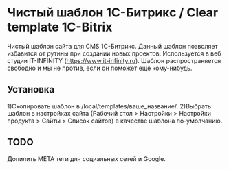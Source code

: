 # Чистый шаблон 1С-Битрикс / Clear template 1C-Bitrix

Чистый шаблон сайта для CMS 1С-Битрикс. Данный шаблон позволяет избавится от рутины при создании новых проектов.
Используется в веб студии IT-INFINITY (https://www.it-infinity.ru).
Шаблон распространяется свободно и мы не против, если он поможет ещё кому-нибудь.

## Установка
1)Скопировать шаблон в /local/templates/ваше_название/.
2)Выбрать шаблон в настройках сайта (Рабочий стол > Настройки > Настройки продукта > Сайты > Список сайтов) в качестве шаблона по-умолчанию.

## TODO
Допилить META теги для социальных сетей и Google.